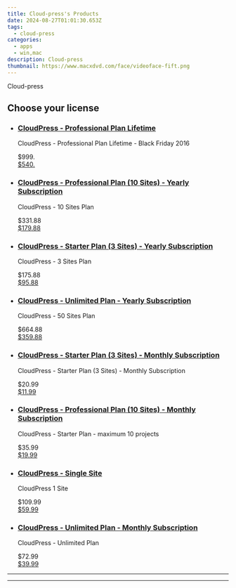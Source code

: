 ```yaml
---
title: Cloud-press's Products
date: 2024-08-27T01:01:30.653Z
tags: 
  - cloud-press
categories: 
  - apps
  - win,mac
description: Cloud-press
thumbnail: https://www.macxdvd.com/face/videoface-fift.png
---
```


Cloud-press

<!--__INIT__BEGIN__TAG__PRODUCTS__LIST__-->
<!--__INIT__END__TAG__PRODUCTS__LIST__-->

<!--__INIT__BEGIN__TAG__FEED_PRODUCTS__LIST__-->
## Choose your license

<div class="home-content-container">
  <ul class="home-article-list">
    <li class="home-article-item flex flex-row feedProduct">
      <div class="basis-1/3 lg:basis-1/4 xl:basis-1/5 relative flex justify-center items-center overflow-hidden">
              </div>
      <div class="flex flex-col gap-5 px-7 pb-7 basis-2/3 lg:basis-3/4 xl:basis-4/5  pt-5">
        <h3 class="home-article-title"><a href="https://secure.2checkout.com/order/cart.php?PRODS=4697841&amp;QTY=1&amp;AFFILIATE=108875">CloudPress - Professional Plan Lifetime</a></h3>
        <div class="home-article-content markdown-body">
                  <html><head></head><body><p>
	CloudPress - Professional Plan Lifetime - Black Friday 2016</p></body></html>                </div>
        <div class="flex flex-row feedProduct-Price">
          <div class="feedProduct-Price--Old">
            <span class="feedProduct-Price--Currency">$</span>999<span class="feedProduct-Price--Cents">.</span>
          </div>
          <div class="">
            <a href="https://secure.2checkout.com/order/cart.php?PRODS=4697841&amp;QTY=1&amp;AFFILIATE=108875">
            <span class="feedProduct-Price--Currency">$</span>540<span class="feedProduct-Price--Cents">.</span>
            </a>
          </div>
        </div>
      </div>
    </li>
    <li class="home-article-item flex flex-row feedProduct">
      <div class="basis-1/3 lg:basis-1/4 xl:basis-1/5 relative flex justify-center items-center overflow-hidden">
              </div>
      <div class="flex flex-col gap-5 px-7 pb-7 basis-2/3 lg:basis-3/4 xl:basis-4/5  pt-5">
        <h3 class="home-article-title"><a href="https://secure.2checkout.com/order/cart.php?PRODS=4680631&amp;QTY=1&amp;AFFILIATE=108875">CloudPress - Professional Plan (10 Sites) - Yearly Subscription</a></h3>
        <div class="home-article-content markdown-body">
                  <html><head></head><body><p>
	CloudPress - 10 Sites Plan</p></body></html>                </div>
        <div class="flex flex-row feedProduct-Price">
          <div class="feedProduct-Price--Old">
            <span class="feedProduct-Price--Currency">$</span>331<span class="feedProduct-Price--Cents">.88</span>
          </div>
          <div class="">
            <a href="https://secure.2checkout.com/order/cart.php?PRODS=4680631&amp;QTY=1&amp;AFFILIATE=108875">
            <span class="feedProduct-Price--Currency">$</span>179<span class="feedProduct-Price--Cents">.88</span>
            </a>
          </div>
        </div>
      </div>
    </li>
    <li class="home-article-item flex flex-row feedProduct">
      <div class="basis-1/3 lg:basis-1/4 xl:basis-1/5 relative flex justify-center items-center overflow-hidden">
              </div>
      <div class="flex flex-col gap-5 px-7 pb-7 basis-2/3 lg:basis-3/4 xl:basis-4/5  pt-5">
        <h3 class="home-article-title"><a href="https://secure.2checkout.com/order/cart.php?PRODS=4680630&amp;QTY=1&amp;AFFILIATE=108875">CloudPress - Starter Plan (3 Sites) - Yearly Subscription</a></h3>
        <div class="home-article-content markdown-body">
                  <html><head></head><body><p>
	CloudPress - 3 Sites Plan</p></body></html>                </div>
        <div class="flex flex-row feedProduct-Price">
          <div class="feedProduct-Price--Old">
            <span class="feedProduct-Price--Currency">$</span>175<span class="feedProduct-Price--Cents">.88</span>
          </div>
          <div class="">
            <a href="https://secure.2checkout.com/order/cart.php?PRODS=4680630&amp;QTY=1&amp;AFFILIATE=108875">
            <span class="feedProduct-Price--Currency">$</span>95<span class="feedProduct-Price--Cents">.88</span>
            </a>
          </div>
        </div>
      </div>
    </li>
    <li class="home-article-item flex flex-row feedProduct">
      <div class="basis-1/3 lg:basis-1/4 xl:basis-1/5 relative flex justify-center items-center overflow-hidden">
              </div>
      <div class="flex flex-col gap-5 px-7 pb-7 basis-2/3 lg:basis-3/4 xl:basis-4/5  pt-5">
        <h3 class="home-article-title"><a href="https://secure.2checkout.com/order/cart.php?PRODS=4680632&amp;QTY=1&amp;AFFILIATE=108875">CloudPress - Unlimited Plan - Yearly Subscription</a></h3>
        <div class="home-article-content markdown-body">
                  <html><head></head><body><p>
	CloudPress - 50 Sites Plan</p></body></html>                </div>
        <div class="flex flex-row feedProduct-Price">
          <div class="feedProduct-Price--Old">
            <span class="feedProduct-Price--Currency">$</span>664<span class="feedProduct-Price--Cents">.88</span>
          </div>
          <div class="">
            <a href="https://secure.2checkout.com/order/cart.php?PRODS=4680632&amp;QTY=1&amp;AFFILIATE=108875">
            <span class="feedProduct-Price--Currency">$</span>359<span class="feedProduct-Price--Cents">.88</span>
            </a>
          </div>
        </div>
      </div>
    </li>
    <li class="home-article-item flex flex-row feedProduct">
      <div class="basis-1/3 lg:basis-1/4 xl:basis-1/5 relative flex justify-center items-center overflow-hidden">
              </div>
      <div class="flex flex-col gap-5 px-7 pb-7 basis-2/3 lg:basis-3/4 xl:basis-4/5  pt-5">
        <h3 class="home-article-title"><a href="https://secure.2checkout.com/order/cart.php?PRODS=4675258&amp;QTY=1&amp;AFFILIATE=108875">CloudPress - Starter Plan (3 Sites) - Monthly Subscription</a></h3>
        <div class="home-article-content markdown-body">
                  <html><head></head><body><p>
	CloudPress - Starter Plan (3 Sites) - Monthly Subscription</p></body></html>                </div>
        <div class="flex flex-row feedProduct-Price">
          <div class="feedProduct-Price--Old">
            <span class="feedProduct-Price--Currency">$</span>20<span class="feedProduct-Price--Cents">.99</span>
          </div>
          <div class="">
            <a href="https://secure.2checkout.com/order/cart.php?PRODS=4675258&amp;QTY=1&amp;AFFILIATE=108875">
            <span class="feedProduct-Price--Currency">$</span>11<span class="feedProduct-Price--Cents">.99</span>
            </a>
          </div>
        </div>
      </div>
    </li>
    <li class="home-article-item flex flex-row feedProduct">
      <div class="basis-1/3 lg:basis-1/4 xl:basis-1/5 relative flex justify-center items-center overflow-hidden">
              </div>
      <div class="flex flex-col gap-5 px-7 pb-7 basis-2/3 lg:basis-3/4 xl:basis-4/5  pt-5">
        <h3 class="home-article-title"><a href="https://secure.2checkout.com/order/cart.php?PRODS=4673858&amp;QTY=1&amp;AFFILIATE=108875">CloudPress - Professional Plan (10 Sites) - Monthly Subscription</a></h3>
        <div class="home-article-content markdown-body">
                  <html><head></head><body><p>
	CloudPress - Starter Plan - maximum 10 projects</p></body></html>                </div>
        <div class="flex flex-row feedProduct-Price">
          <div class="feedProduct-Price--Old">
            <span class="feedProduct-Price--Currency">$</span>35<span class="feedProduct-Price--Cents">.99</span>
          </div>
          <div class="">
            <a href="https://secure.2checkout.com/order/cart.php?PRODS=4673858&amp;QTY=1&amp;AFFILIATE=108875">
            <span class="feedProduct-Price--Currency">$</span>19<span class="feedProduct-Price--Cents">.99</span>
            </a>
          </div>
        </div>
      </div>
    </li>
    <li class="home-article-item flex flex-row feedProduct">
      <div class="basis-1/3 lg:basis-1/4 xl:basis-1/5 relative flex justify-center items-center overflow-hidden">
              </div>
      <div class="flex flex-col gap-5 px-7 pb-7 basis-2/3 lg:basis-3/4 xl:basis-4/5  pt-5">
        <h3 class="home-article-title"><a href="https://secure.2checkout.com/order/cart.php?PRODS=4673861&amp;QTY=1&amp;AFFILIATE=108875">CloudPress - Single Site</a></h3>
        <div class="home-article-content markdown-body">
                  <html><head></head><body><p>
	CloudPress 1 Site</p></body></html>                </div>
        <div class="flex flex-row feedProduct-Price">
          <div class="feedProduct-Price--Old">
            <span class="feedProduct-Price--Currency">$</span>109<span class="feedProduct-Price--Cents">.99</span>
          </div>
          <div class="">
            <a href="https://secure.2checkout.com/order/cart.php?PRODS=4673861&amp;QTY=1&amp;AFFILIATE=108875">
            <span class="feedProduct-Price--Currency">$</span>59<span class="feedProduct-Price--Cents">.99</span>
            </a>
          </div>
        </div>
      </div>
    </li>
    <li class="home-article-item flex flex-row feedProduct">
      <div class="basis-1/3 lg:basis-1/4 xl:basis-1/5 relative flex justify-center items-center overflow-hidden">
              </div>
      <div class="flex flex-col gap-5 px-7 pb-7 basis-2/3 lg:basis-3/4 xl:basis-4/5  pt-5">
        <h3 class="home-article-title"><a href="https://secure.2checkout.com/order/cart.php?PRODS=4673884&amp;QTY=1&amp;AFFILIATE=108875">CloudPress - Unlimited Plan - Monthly Subscription</a></h3>
        <div class="home-article-content markdown-body">
                  <html><head></head><body><p>
	CloudPress - Unlimited Plan</p></body></html>                </div>
        <div class="flex flex-row feedProduct-Price">
          <div class="feedProduct-Price--Old">
            <span class="feedProduct-Price--Currency">$</span>72<span class="feedProduct-Price--Cents">.99</span>
          </div>
          <div class="">
            <a href="https://secure.2checkout.com/order/cart.php?PRODS=4673884&amp;QTY=1&amp;AFFILIATE=108875">
            <span class="feedProduct-Price--Currency">$</span>39<span class="feedProduct-Price--Cents">.99</span>
            </a>
          </div>
        </div>
      </div>
    </li>
  </ul>
</div>

<hr><!--__INIT__END__TAG__FEED_PRODUCTS__LIST__-->


<hr>


